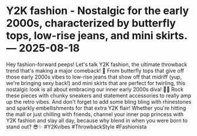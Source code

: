 # Y2K fashion - Nostalgic for the early 2000s, characterized by butterfly tops, low-rise jeans, and mini skirts. — 2025-08-18

Hey fashion-forward peeps! Let's talk Y2K fashion, the ultimate throwback trend that's making a major comeback! 🦋 From butterfly tops that give off those early 2000s vibes to low-rise jeans that show off that midriff (yup, we're bringing sexy back!) and mini skirts that are perfect for twirling, this nostalgic look is all about embracing our inner early 2000s diva! 💁‍♀️ Rock these pieces with chunky sneakers and statement accessories to really amp up the retro vibes. And don't forget to add some bling bling with rhinestones and sparkly embellishments for that extra Y2K flair! Whether you're hitting the mall or just chilling with friends, channel your inner pop princess with Y2K fashion and slay all day, because why blend in when you were born to stand out? 😎✨ #Y2Kvibes #ThrowbackStyle #Fashionista